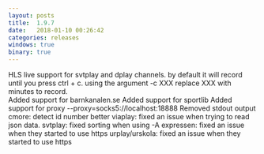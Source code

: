```yaml
---
layout: posts
title:  1.9.7
date:   2018-01-10 00:26:42
categories: releases
windows: true
binary: true
---
```


HLS live support for svtplay and dplay channels.
  by default it will record until you press ctrl + c.
  using the argument -c XXX  replace XXX with minutes to record.  
Added support for barnkanalen.se
Added support for sportlib
Added support for proxy
  --proxy=socks5://localhost:18888
Removed stdout output
cmore: detect id number better
viaplay: fixed an issue when trying to read json data.
svtplay: fixed sorting when using -A
expressen: fixed an issue when they started to use https
urplay/urskola: fixed an issue when they started to use https
